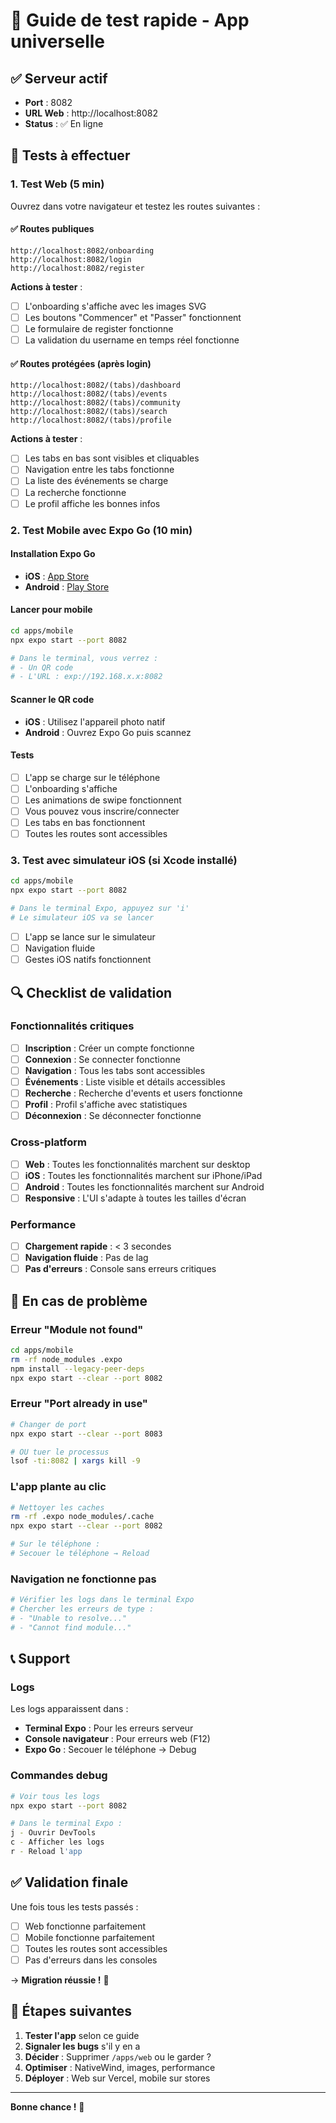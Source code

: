 # 🧪 Guide de test rapide - App universelle

## ✅ Serveur actif
- **Port** : 8082
- **URL Web** : http://localhost:8082
- **Status** : ✅ En ligne

## 📱 Tests à effectuer

### 1. Test Web (5 min)

Ouvrez dans votre navigateur et testez les routes suivantes :

#### ✅ Routes publiques
```
http://localhost:8082/onboarding
http://localhost:8082/login  
http://localhost:8082/register
```

**Actions à tester** :
- [ ] L'onboarding s'affiche avec les images SVG
- [ ] Les boutons "Commencer" et "Passer" fonctionnent
- [ ] Le formulaire de register fonctionne
- [ ] La validation du username en temps réel fonctionne

#### ✅ Routes protégées (après login)
```
http://localhost:8082/(tabs)/dashboard
http://localhost:8082/(tabs)/events
http://localhost:8082/(tabs)/community
http://localhost:8082/(tabs)/search
http://localhost:8082/(tabs)/profile
```

**Actions à tester** :
- [ ] Les tabs en bas sont visibles et cliquables
- [ ] Navigation entre les tabs fonctionne
- [ ] La liste des événements se charge
- [ ] La recherche fonctionne
- [ ] Le profil affiche les bonnes infos

### 2. Test Mobile avec Expo Go (10 min)

#### Installation Expo Go
- **iOS** : [App Store](https://apps.apple.com/app/expo-go/id982107779)
- **Android** : [Play Store](https://play.google.com/store/apps/details?id=host.exp.exponent)

#### Lancer pour mobile
```bash
cd apps/mobile
npx expo start --port 8082

# Dans le terminal, vous verrez :
# - Un QR code
# - L'URL : exp://192.168.x.x:8082
```

#### Scanner le QR code
- **iOS** : Utilisez l'appareil photo natif
- **Android** : Ouvrez Expo Go puis scannez

#### Tests
- [ ] L'app se charge sur le téléphone
- [ ] L'onboarding s'affiche
- [ ] Les animations de swipe fonctionnent
- [ ] Vous pouvez vous inscrire/connecter
- [ ] Les tabs en bas fonctionnent
- [ ] Toutes les routes sont accessibles

### 3. Test avec simulateur iOS (si Xcode installé)

```bash
cd apps/mobile
npx expo start --port 8082

# Dans le terminal Expo, appuyez sur 'i'
# Le simulateur iOS va se lancer
```

- [ ] L'app se lance sur le simulateur
- [ ] Navigation fluide
- [ ] Gestes iOS natifs fonctionnent

## 🔍 Checklist de validation

### Fonctionnalités critiques
- [ ] **Inscription** : Créer un compte fonctionne
- [ ] **Connexion** : Se connecter fonctionne
- [ ] **Navigation** : Tous les tabs sont accessibles
- [ ] **Événements** : Liste visible et détails accessibles
- [ ] **Recherche** : Recherche d'events et users fonctionne
- [ ] **Profil** : Profil s'affiche avec statistiques
- [ ] **Déconnexion** : Se déconnecter fonctionne

### Cross-platform
- [ ] **Web** : Toutes les fonctionnalités marchent sur desktop
- [ ] **iOS** : Toutes les fonctionnalités marchent sur iPhone/iPad
- [ ] **Android** : Toutes les fonctionnalités marchent sur Android
- [ ] **Responsive** : L'UI s'adapte à toutes les tailles d'écran

### Performance
- [ ] **Chargement rapide** : < 3 secondes
- [ ] **Navigation fluide** : Pas de lag
- [ ] **Pas d'erreurs** : Console sans erreurs critiques

## 🐛 En cas de problème

### Erreur "Module not found"
```bash
cd apps/mobile
rm -rf node_modules .expo
npm install --legacy-peer-deps
npx expo start --clear --port 8082
```

### Erreur "Port already in use"
```bash
# Changer de port
npx expo start --clear --port 8083

# OU tuer le processus
lsof -ti:8082 | xargs kill -9
```

### L'app plante au clic
```bash
# Nettoyer les caches
rm -rf .expo node_modules/.cache
npx expo start --clear --port 8082

# Sur le téléphone :
# Secouer le téléphone → Reload
```

### Navigation ne fonctionne pas
```bash
# Vérifier les logs dans le terminal Expo
# Chercher les erreurs de type :
# - "Unable to resolve..."
# - "Cannot find module..."
```

## 📞 Support

### Logs
Les logs apparaissent dans :
- **Terminal Expo** : Pour les erreurs serveur
- **Console navigateur** : Pour erreurs web (F12)
- **Expo Go** : Secouer le téléphone → Debug

### Commandes debug
```bash
# Voir tous les logs
npx expo start --port 8082

# Dans le terminal Expo :
j - Ouvrir DevTools
c - Afficher les logs
r - Reload l'app
```

## ✅ Validation finale

Une fois tous les tests passés :
- [ ] Web fonctionne parfaitement
- [ ] Mobile fonctionne parfaitement  
- [ ] Toutes les routes sont accessibles
- [ ] Pas d'erreurs dans les consoles

→ **Migration réussie !** 🎉

## 🎯 Étapes suivantes

1. **Tester l'app** selon ce guide
2. **Signaler les bugs** s'il y en a
3. **Décider** : Supprimer `/apps/web` ou le garder ?
4. **Optimiser** : NativeWind, images, performance
5. **Déployer** : Web sur Vercel, mobile sur stores

---

**Bonne chance !** 🚀

